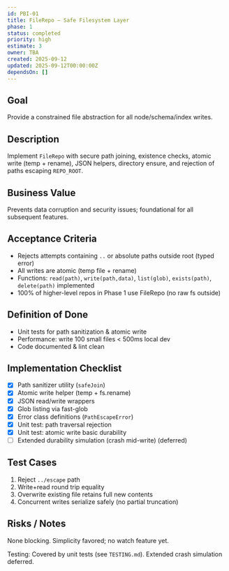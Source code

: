 ```yaml
---
id: PBI-01
title: FileRepo – Safe Filesystem Layer
phase: 1
status: completed
priority: high
estimate: 3
owner: TBA
created: 2025-09-12
updated: 2025-09-12T00:00:00Z
dependsOn: []
---
```


## Goal
Provide a constrained file abstraction for all node/schema/index writes.

## Description
Implement `FileRepo` with secure path joining, existence checks, atomic write (temp + rename), JSON helpers, directory ensure, and rejection of paths escaping `REPO_ROOT`.

## Business Value
Prevents data corruption and security issues; foundational for all subsequent features.

## Acceptance Criteria
- Rejects attempts containing `..` or absolute paths outside root (typed error)
- All writes are atomic (temp file + rename)
- Functions: `read(path)`, `write(path,data)`, `list(glob)`, `exists(path)`, `delete(path)` implemented
- 100% of higher-level repos in Phase 1 use FileRepo (no raw fs outside)

## Definition of Done
- Unit tests for path sanitization & atomic write
- Performance: write 100 small files < 500ms local dev
- Code documented & lint clean

## Implementation Checklist
- [x] Path sanitizer utility (`safeJoin`)
- [x] Atomic write helper (temp + fs.rename)
- [x] JSON read/write wrappers
- [x] Glob listing via fast-glob
- [x] Error class definitions (`PathEscapeError`)
- [x] Unit test: path traversal rejection
- [x] Unit test: atomic write basic durability
- [ ] Extended durability simulation (crash mid-write) (deferred)

## Test Cases
1. Reject `../escape` path
2. Write+read round trip equality
3. Overwrite existing file retains full new contents
4. Concurrent writes serialize safely (no partial truncation)

## Risks / Notes
None blocking. Simplicity favored; no watch feature yet.

Testing: Covered by unit tests (see `TESTING.md`). Extended crash simulation deferred.

